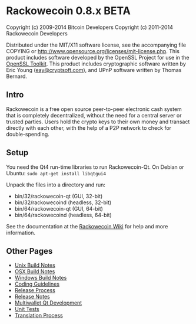 Rackowecoin 0.8.x BETA
====================

Copyright (c) 2009-2014 Bitcoin Developers
Copyright (c) 2011-2014 Rackowecoin Developers

Distributed under the MIT/X11 software license, see the accompanying
file COPYING or http://www.opensource.org/licenses/mit-license.php.
This product includes software developed by the OpenSSL Project for use in the [OpenSSL Toolkit](http://www.openssl.org/). This product includes
cryptographic software written by Eric Young ([eay@cryptsoft.com](mailto:eay@cryptsoft.com)), and UPnP software written by Thomas Bernard.


Intro
---------------------
Rackowecoin is a free open source peer-to-peer electronic cash system that is
completely decentralized, without the need for a central server or trusted
parties.  Users hold the crypto keys to their own money and transact directly
with each other, with the help of a P2P network to check for double-spending.


Setup
---------------------
You need the Qt4 run-time libraries to run Rackowecoin-Qt. On Debian or Ubuntu:
	`sudo apt-get install libqtgui4`

Unpack the files into a directory and run:

- bin/32/rackowecoin-qt (GUI, 32-bit)
- bin/32/rackowecoind (headless, 32-bit)
- bin/64/rackowecoin-qt (GUI, 64-bit)
- bin/64/rackowecoind (headless, 64-bit)

See the documentation at the [Rackowecoin Wiki](http://rackowecoin.info)
for help and more information.


Other Pages
---------------------
- [Unix Build Notes](build-unix.md)
- [OSX Build Notes](build-osx.md)
- [Windows Build Notes](build-msw.md)
- [Coding Guidelines](coding.md)
- [Release Process](release-process.md)
- [Release Notes](release-notes.md)
- [Multiwallet Qt Development](multiwallet-qt.md)
- [Unit Tests](unit-tests.md)
- [Translation Process](translation_process.md)
